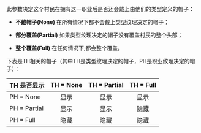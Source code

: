 此参数决定这个村民在拥有这一职业后是否还会戴上由他们的类型定义的帽子：

* **不戴帽子(None)** 在所有情况下都不会戴上类型纹理决定的帽子；

* **部分覆盖(Partial)** 如果类型纹理决定的帽子没有覆盖村民的整个头部；

* **整个覆盖(Full)** 在任何情况下,都会整个覆盖。


下表是TH相关的帽子（其中TH是类型纹理决定的帽子，PH是职业纹理决定的帽子）：

| TH 是否显示  | TH = None | TH = Partial | TH = Full |
| ------------ | :-------: | :----------: | :-------: |
| PH = None    |   显示    |     显示     |   显示    |
| PH = Partial |   显示    |     显示     |   隐藏    |
| PH = Full    |   隐藏    |     隐藏     |   隐藏    |